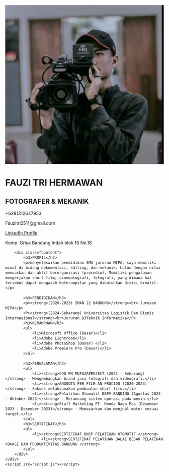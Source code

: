 <!DOCTYPE html>
<html lang="id">
<head>
    <meta charset="UTF-8">
    <meta name="viewport" content="width=device-width, initial-scale=1.0">
    <title>Resume Fauzi Tri Hermawan</title>
    <link rel="stylesheet" href="style.css">
</head>
<body>
    <div class="container">
        <div class="header">
            <img src="fauzi.jpg" alt="Fauzi Tri Hermawan" class="profile-image">
            <h1>FAUZI TRI HERMAWAN</h1>
            <h2>FOTOGRAFER & MEKANIK</h2>
            <div class="contact-info">
                <p>+6281312647953</p>
                <p>Fauzitri2511@gmail.com</p>
                <p><a href="https://www.linkedin.com/in/fauzi-tri-hermawan-26b34a298/" target="_blank">LinkedIn Profile</a></p>
                <p>Komp. Griya Bandung Indah blok 10 No.18</p>
            </div>
        </body>
        </div>

        <div class="content">
            <h3>PROFIL</h3>
            <p>menyelesaikan pendidikan SMA jurusan MIPA, saya memiliki minat di bidang dokumentasi, editing, dan mekanik. Lulus dengan nilai memuaskan dan aktif berorganisasi (procedio). Memiliki pengalaman mengerjakan short film, cinematografi, fotografi, yang dimana hal tersebut dapat mengasah keterampilan yang dibutuhkan divisi kreatif.</p>

            <h3>PENDIDIKAN</h3>
            <p><strong>(2020-2023) SMAN 22 BANDUNG</strong><br> Jurusan MIPA</p>
            <P><strong>(2024-Sekarang) Universitas Logistik Dan Bisnis Internasional</strong><br>Jururan D3Teknik Informatika</P>
            <h3>KEMAMPUAN</h3>
            <ul>
                <li>Microsoft Office (Dasar)</li>
                <li>Adobe Lightroom</li>
                <li>Adobe PhotoShop (Dasar) </li>
                <li>Adobe Premiere Pro (Dasar)</li>
            </ul>

            <h3>PENGALAMAN</h3>
            <ul>
                <li><strong>COO PH MUFAZAPROJECT (2021 - Sekarang)</strong> - Mengembangkan brand jasa fotografi dan videografi.</li>
                <li><strong>ANGGOTA PER FILM AN PROCIDO (2020-2023)</strong> - Sukses melaksanakan pembuatan short film.</li>
                <li><strong>Pelatihan Otomotif BBPV BANDING (Agustus 2023 - Oktober 2023)</strong> - Merancang sistem operasi pada mesin.</li>
                <li><strong>Staff Marketing PT. Honda Naga Mas (Desember 2023 - Desember 2023)</strong> - Memasarkan dan menjual motor sesuai target.</li>
            </ul>
            <h3>SERTIFIKAT</h3>
            <ul>
                <li><strong>SERTIFIKAT BNSP PELATIHAN OTOMOTIF </strong> 
                    <li><strong>SERTIFIKAT PELATIHAN BALAI BESAR PELATIHAN VOKASI DAN PRODUKTIVITAS BANDUNG </strong> 
            </ul>
        </div>
    </div>
    <script src="script.js"></script>
</body>
</html>
